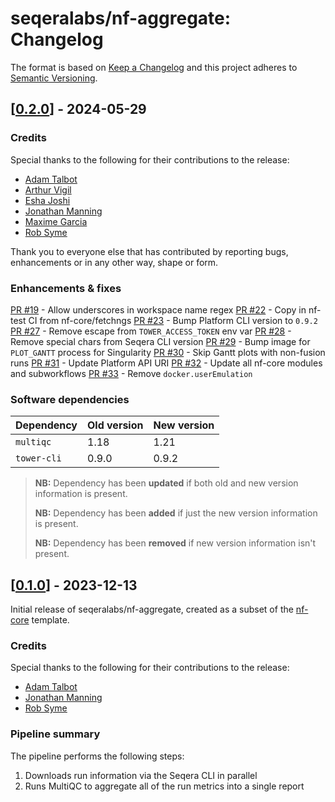 # seqeralabs/nf-aggregate: Changelog

The format is based on [Keep a Changelog](https://keepachangelog.com/en/1.0.0/)
and this project adheres to [Semantic Versioning](https://semver.org/spec/v2.0.0.html).

## [[0.2.0](https://github.com/seqeralabs/nf-aggregate/releases/tag/0.2.0)] - 2024-05-29

### Credits

Special thanks to the following for their contributions to the release:

- [Adam Talbot](https://github.com/adamrtalbot)
- [Arthur Vigil](https://github.com/ahvigil)
- [Esha Joshi](https://github.com/ejseqera)
- [Jonathan Manning](https://github.com/pinin4fjords)
- [Maxime Garcia](https://github.com/maxulysse)
- [Rob Syme](https://github.com/robsyme)

Thank you to everyone else that has contributed by reporting bugs, enhancements or in any other way, shape or form.

### Enhancements & fixes

[PR #19](https://github.com/seqeralabs/nf-aggregate/pull/19) - Allow underscores in workspace name regex
[PR #22](https://github.com/seqeralabs/nf-aggregate/pull/22) - Copy in nf-test CI from nf-core/fetchngs
[PR #23](https://github.com/seqeralabs/nf-aggregate/pull/23) - Bump Platform CLI version to `0.9.2`
[PR #27](https://github.com/seqeralabs/nf-aggregate/pull/27) - Remove escape from `TOWER_ACCESS_TOKEN` env var
[PR #28](https://github.com/seqeralabs/nf-aggregate/pull/28) - Remove special chars from Seqera CLI version
[PR #29](https://github.com/seqeralabs/nf-aggregate/pull/29) - Bump image for `PLOT_GANTT` process for Singularity
[PR #30](https://github.com/seqeralabs/nf-aggregate/pull/30) - Skip Gantt plots with non-fusion runs
[PR #31](https://github.com/seqeralabs/nf-aggregate/pull/31) - Update Platform API URI
[PR #32](https://github.com/seqeralabs/nf-aggregate/pull/32) - Update all nf-core modules and subworkflows
[PR #33](https://github.com/seqeralabs/nf-aggregate/pull/33) - Remove `docker.userEmulation`

### Software dependencies

| Dependency  | Old version | New version |
| ----------- | ----------- | ----------- |
| `multiqc`   | 1.18        | 1.21        |
| `tower-cli` | 0.9.0       | 0.9.2       |

> **NB:** Dependency has been **updated** if both old and new version information is present.
>
> **NB:** Dependency has been **added** if just the new version information is present.
>
> **NB:** Dependency has been **removed** if new version information isn't present.

## [[0.1.0](https://github.com/seqeralabs/nf-aggregate/releases/tag/0.1.0)] - 2023-12-13

Initial release of seqeralabs/nf-aggregate, created as a subset of the [nf-core](https://nf-co.re/) template.

### Credits

Special thanks to the following for their contributions to the release:

- [Adam Talbot](https://github.com/adamrtalbot)
- [Jonathan Manning](https://github.com/pinin4fjords)
- [Rob Syme](https://github.com/robsyme)

### Pipeline summary

The pipeline performs the following steps:

1. Downloads run information via the Seqera CLI in parallel
2. Runs MultiQC to aggregate all of the run metrics into a single report
